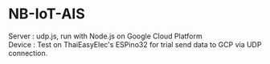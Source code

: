 # NB-IoT-AIS

Server : udp.js, run with Node.js on Google Cloud Platform<br>
Device : Test on ThaiEasyElec's ESPino32 for trial send data to GCP via UDP connection.
